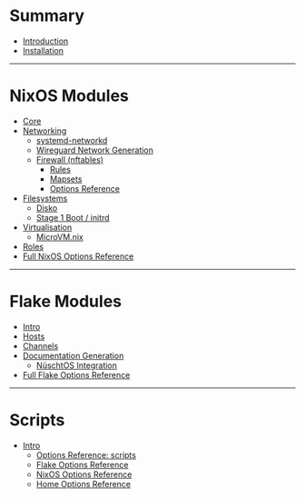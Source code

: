 # Summary

- [Introduction](./intro.md)
- [Installation](./summary/installation.md)

---

# NixOS Modules

- [Core](./core/intro.md)
- [Networking](./networking/intro.md)
  - [systemd-networkd](./networking/networkd.md)
  - [Wireguard Network Generation](./networking/wireguard.md)
  - [Firewall (nftables)](./networking/firewall/intro.md)
    - [Rules](./networking/firewall/rules.md)
    - [Mapsets](./networking/firewall/mapsets.md)
    - [Options Reference](./options/nixos-nftables-options.md)
    <!-- - [Examples](./networking/firewall/examples/intro.md) -->
    <!--   - [Desktop](./networking/firewall/examples/desktop.md) -->
    <!--   - [Home Firewall](./networking/firewall/examples/home-firewall.md) -->
- [Filesystems](./filesystems/intro.md)
  - [Disko](./filesystems/disko.md)
  - [Stage 1 Boot / initrd](./filesystems/initrd.md)
- [Virtualisation](./virtualisation/intro.md)
  - [MicroVM.nix](./virtualisation/microvm.md)
- [Roles](./roles/intro.md)
- [Full NixOS Options Reference](./options/nixos-all-options.md)

---

# Flake Modules

- [Intro](./flake/intro.md)
- [Hosts](./flake/hosts.md)
- [Channels](./flake/channels.md)
- [Documentation Generation](./flake/docs.md)
  - [NüschtOS Integration](./flake/nuschtos.md)
- [Full Flake Options Reference](./options/flake-all-options.md)

---

# Scripts

- [Intro](./scripts/intro.md)
  - [Options Reference: scripts](./options/scripts-options.md)
  - [Flake Options Reference](./options/scripts-flake-options.md)
  - [NixOS Options Reference](./options/scripts-nixos-options.md)
  - [Home Options Reference](./options/scripts-home-options.md)

